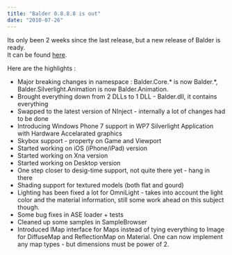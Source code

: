 ```yaml
---
title: "Balder 0.8.8.8 is out"
date: "2010-07-26"
---
```


Its only been 2 weeks since the last release, but a new release of Balder is ready.  
It can be found [here](http://balder.codeplex.com/releases/view/49650).

Here are the highlights :  

- Major breaking changes in namespace : Balder.Core.\* is now Balder.\*, Balder.Silverlight.Animation is now Balder.Animation.
- Brought everything down from 2 DLLs to 1 DLL - Balder.dll, it contains everything
- Swapped to the latest version of NInject - internally a lot of changes had to be done
- Introducing Windows Phone 7 support in WP7 Silverlight Application with Hardware Accelarated graphics
- Skybox support - property on Game and Viewport
- Started working on iOS (iPhone/iPad) version
- Started working on Xna version
- Started working on Desktop version
- One step closer to desig-time support, not quite there yet - hang in there
- Shading support for textured models (both flat and gourd)
- Lighting has been fixed a lot for OmniLight - takes into account the light color and the material information, still some work ahead on this subject though.
- Some bug fixes in ASE loader + tests
- Cleaned up some samples in SampleBrowser
- Introduced IMap interface for Maps instead of tying everything to Image for DiffuseMap and ReflectionMap on Material. One can now implement any map types - but dimensions must be power of 2.
